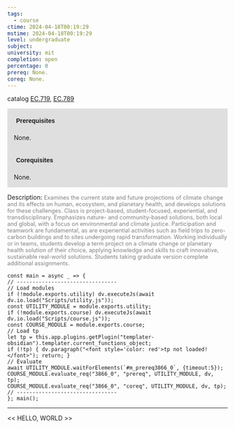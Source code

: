 ```yaml
---
tags:
  - course
ctime: 2024-04-18T00:19:29
mstime: 2024-04-18T00:19:29
level: undergraduate
subject: 
university: mit
completion: open
percentage: 0
prereq: None.
coreq: None.
---
```


catalog [EC.719](http://student.mit.edu/catalog/mECa.html#EC.719), [EC.789](http://student.mit.edu/catalog/mECa.html#EC.789)

<span style="display: block; padding: 15px; background-color: rgb(100, 100, 100, 0.2);"><font id="m_prereq3866_0" style="display: block; font-family: Arial, sans-serif; font-weight: bold; padding: 5px">Prerequisites</font><br><span id="prereq3866_0">None.</span></span>
<span style="display: block; padding: 15px; background-color: rgb(100, 100, 100, 0.2);"><font id="m_coreq3866_0" style="display: block; font-family: Arial, sans-serif; font-weight: bold; padding: 5px">Corequisites</font><br><span id="coreq3866_0">None.</span></span>

<font style="">Description:</font>
<font style="color: grey; font-size: 0.8rem;">Examines the current state and future projections of climate change and its effects on human, ecosystem, and planetary health, and develops solutions for these challenges. Class is project-based, student-focused, experiential, and transdisciplinary. Emphasizes nature- and community-based solutions, both local and global, with a focus on environmental and climate justice. Participation and teamwork are fundamental, as are experiential activities such as field trips to zero-carbon buildings and to sites undergoing rapid transformation. Working individually or in teams, students develop a term project on a climate change or planetary health solution of their choice, applying knowledge and skills to craft innovative, sustainable real-world solutions. Students taking graduate version complete additional assignments.</font>

```dataviewjs
const main = async _ => {
// --------------------------------
// Load modules
if (!module.exports.utility) dv.executeJs(await dv.io.load("Scripts/utility.js"));
const UTILITY_MODULE = module.exports.utility;
if (!module.exports.course) dv.executeJs(await dv.io.load("Scripts/course.js"));
const COURSE_MODULE = module.exports.course;
// Load tp
let tp = this.app.plugins.getPlugin("templater-obsidian").templater.current_functions_object;
if (!tp) { dv.paragraph("<font style='color: red'>tp not loaded!</font>"); return; }
// Evaluate
await UTILITY_MODULE.waitForElements(`#m_prereq3866_0`, {timeout:5});
COURSE_MODULE.evaluate_req("3866_0", "prereq", UTILITY_MODULE, dv, tp);
COURSE_MODULE.evaluate_req("3866_0", "coreq", UTILITY_MODULE, dv, tp);
// --------------------------------
}; main();
```

---

<< HELLO, WORLD >>
